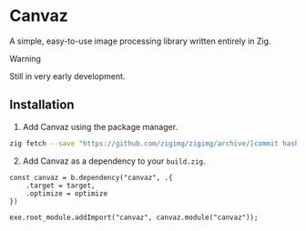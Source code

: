 # Canvaz

A simple, easy-to-use image processing library written entirely in Zig.

> [!WARNING]
> Still in very early development.

## Installation

1. Add Canvaz using the package manager.

```sh
zig fetch --save "https://github.com/zigimg/zigimg/archive/[commit hash].tar.gz"
```

2. Add Canvaz as a dependency to your `build.zig`.

```zig
const canvaz = b.dependency("canvaz", .{
    .target = target,
    .optimize = optimize
})

exe.root_module.addImport("canvaz", canvaz.module("canvaz"));
```
